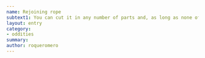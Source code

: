 ```yaml
---
name: Rejoining rope
subtext1: You can cut it in any number of parts and, as long as none of them are lost or destroyed, you can rejoin it.
layout: entry
category:
- oddities
summary: 
author: roqueromero
---
```


